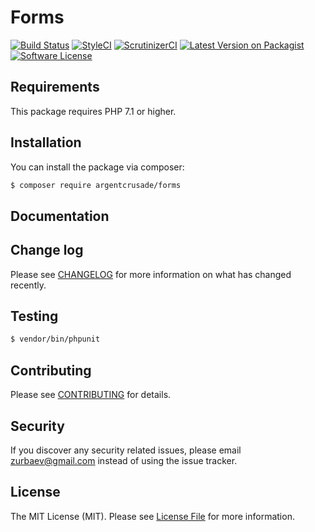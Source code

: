# Forms

[![Build Status][ico-travis]][link-travis]
[![StyleCI][ico-styleci]][link-styleci]
[![ScrutinizerCI][ico-scrutinizer]][link-scrutinizer]
[![Latest Version on Packagist][ico-version]][link-packagist]
[![Software License][ico-license]](LICENSE.md)

## Requirements
This package requires PHP 7.1 or higher.

## Installation

You can install the package via composer:

``` bash
$ composer require argentcrusade/forms
```

## Documentation

## Change log

Please see [CHANGELOG](CHANGELOG.md) for more information on what has changed recently.

## Testing

``` bash
$ vendor/bin/phpunit
```

## Contributing

Please see [CONTRIBUTING](CONTRIBUTING.md) for details.

## Security

If you discover any security related issues, please email zurbaev@gmail.com instead of using the issue tracker.

## License

The MIT License (MIT). Please see [License File](LICENSE.md) for more information.

[ico-version]: https://poser.pugx.org/argentcrusade/forms/version?format=flat
[ico-license]: https://poser.pugx.org/argentcrusade/forms/license?format=flat
[ico-travis]: https://api.travis-ci.org/argentcrusade/forms.svg?branch=master
[ico-styleci]: https://styleci.io/repos/169732398/shield?branch=master&style=flat
[ico-scrutinizer]: https://scrutinizer-ci.com/g/argentcrusade/forms/badges/quality-score.png?b=master

[link-packagist]: https://packagist.org/packages/argentcrusade/forms
[link-travis]: https://travis-ci.org/argentcrusade/forms
[link-styleci]: https://styleci.io/repos/169732398
[link-scrutinizer]: https://scrutinizer-ci.com/g/argentcrusade/forms/
[link-author]: https://github.com/tzurbaev
